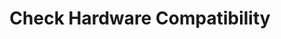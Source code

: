 ---
sidebar_position: 4
title: "Check Hardware Compatibility"
sidebar_label: "Check Hardware Compatibility"
description: "Verify hardware compatibility in Alpine Linux systems - test device support, check driver availability, assess hardware compatibility, and identify unsupported hardware."
keywords:
  - "alpine hardware compatibility"
  - "device support"
  - "driver availability"
  - "compatibility testing"
  - "hardware verification"
tags:
  - alpine
  - hardware-compatibility
  - device-support
  - compatibility-testing
  - troubleshooting
slug: /linux/alpine/troubleshooting/hardware-problems/check-hardware-compatibility
---